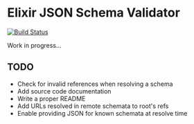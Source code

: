 # Elixir JSON Schema Validator

[![Build Status](https://travis-ci.org/jonasschmidt/ex_json_schema.svg?branch=master)](https://travis-ci.org/jonasschmidt/ex_json_schema)

Work in progress...

## TODO

* Check for invalid references when resolving a schema
* Add source code documentation
* Write a proper README
* Add URLs resolved in remote schemata to root's refs
* Enable providing JSON for known schemata at resolve time
